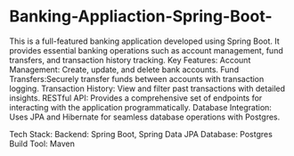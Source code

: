 # Banking-Appliaction-Spring-Boot-
This is a full-featured banking application developed using Spring Boot. It provides essential banking operations such as account management, fund transfers, and transaction history tracking.
Key Features:
Account Management: Create, update, and delete bank accounts.
Fund Transfers:Securely transfer funds between accounts with transaction logging.
Transaction History: View and filter past transactions with detailed insights.
RESTful API: Provides a comprehensive set of endpoints for interacting with the application programmatically.
Database Integration: Uses JPA and Hibernate for seamless database operations with Postgres.

Tech Stack:
Backend: Spring Boot, Spring Data JPA
Database: Postgres
Build Tool: Maven
